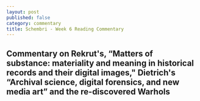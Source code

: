 ```yaml
---
layout: post
published: false
category: commentary
title: Schembri - Week 6 Reading Commentary
---
```

## Commentary on Rekrut's, “Matters of substance: materiality and meaning in historical records and their digital images," Dietrich's “Archival science, digital forensics, and new media art” and the re-discovered Warhols 

